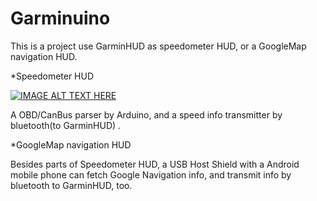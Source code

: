 # Garminuino
This  is a project use GarminHUD as speedometer HUD, or a GoogleMap navigation HUD.

*Speedometer HUD

[![IMAGE ALT TEXT HERE](https://i.ytimg.com/vi/P0d8nm3kuxs/hqdefault.jpg?sqp=-oaymwEXCNACELwBSFryq4qpAwkIARUAAIhCGAE=&rs=AOn4CLCPvjGBPGim2hrXltwKitXDO4A4xQ)](https://www.youtube.com/watch?v=P0d8nm3kuxsE)

A OBD/CanBus parser by Arduino, and a speed info transmitter by bluetooth(to GarminHUD) .

*GoogleMap navigation HUD

Besides parts of Speedometer HUD, a USB Host Shield with a Android mobile phone can fetch Google Navigation info, and transmit info by bluetooth to GarminHUD, too.
